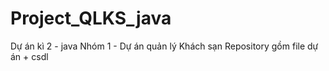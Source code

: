 # Project_QLKS_java
Dự án kì 2 - java
Nhóm 1 - Dự án quản lý Khách sạn
Repository gồm file dự án + csdl
